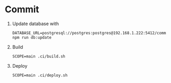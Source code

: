 # Commit

1. Update database with
   ```shell
   DATABASE_URL=postgresql://postgres:postgres@192.168.1.222:5412/commit npm run db:update
   ```
2. Build
   ```shell
   SCOPE=main .ci/build.sh
   ```
3. Deploy
   ```shell
   SCOPE=main .ci/deploy.sh
   ```
